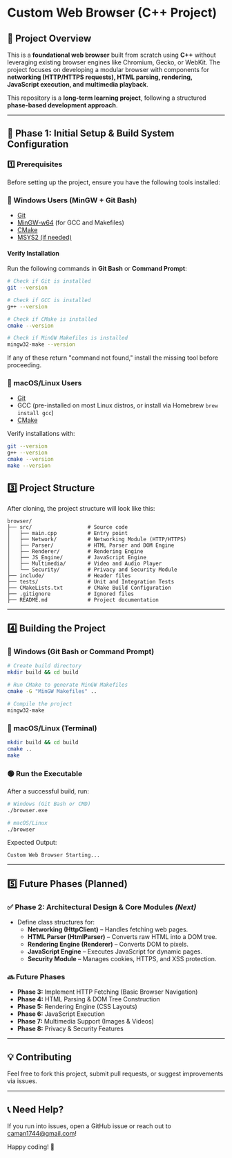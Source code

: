 # Custom Web Browser (C++ Project)

## 📌 Project Overview
This is a **foundational web browser** built from scratch using **C++** without leveraging existing browser engines like Chromium, Gecko, or WebKit. The project focuses on developing a modular browser with components for **networking (HTTP/HTTPS requests), HTML parsing, rendering, JavaScript execution, and multimedia playback**.

This repository is a **long-term learning project**, following a structured **phase-based development approach**.

---

## **🚀 Phase 1: Initial Setup & Build System Configuration**

### **1️⃣ Prerequisites**
Before setting up the project, ensure you have the following tools installed:

### **🔹 Windows Users (MinGW + Git Bash)**
- [Git](https://git-scm.com/downloads)
- [MinGW-w64](https://www.mingw-w64.org/downloads/) (for GCC and Makefiles)
- [CMake](https://cmake.org/download/)
- [MSYS2 (if needed)](https://www.msys2.org/)

#### **Verify Installation**
Run the following commands in **Git Bash** or **Command Prompt**:
```bash
# Check if Git is installed
git --version

# Check if GCC is installed
g++ --version

# Check if CMake is installed
cmake --version

# Check if MinGW Makefiles is installed
mingw32-make --version
```
If any of these return "command not found," install the missing tool before proceeding.

### **🔹 macOS/Linux Users**
- [Git](https://git-scm.com/downloads)
- GCC (pre-installed on most Linux distros, or install via Homebrew `brew install gcc`)
- [CMake](https://cmake.org/download/)

Verify installations with:
```bash
git --version
g++ --version
cmake --version
make --version
```

## **3️⃣ Project Structure**
After cloning, the project structure will look like this:
```
browser/
├── src/                  # Source code
│   ├── main.cpp          # Entry point
│   ├── Network/          # Networking Module (HTTP/HTTPS)
│   ├── Parser/           # HTML Parser and DOM Engine
│   ├── Renderer/         # Rendering Engine
│   ├── JS_Engine/        # JavaScript Engine
│   ├── Multimedia/       # Video and Audio Player
│   └── Security/         # Privacy and Security Module
├── include/              # Header files
├── tests/                # Unit and Integration Tests
├── CMakeLists.txt        # CMake Build Configuration
├── .gitignore            # Ignored files
├── README.md             # Project documentation
```

---

## **4️⃣ Building the Project**

### **🔹 Windows (Git Bash or Command Prompt)**
```bash
# Create build directory
mkdir build && cd build

# Run CMake to generate MinGW Makefiles
cmake -G "MinGW Makefiles" ..

# Compile the project
mingw32-make
```

### **🔹 macOS/Linux (Terminal)**
```bash
mkdir build && cd build
cmake ..
make
```

### **🟢 Run the Executable**
After a successful build, run:
```bash
# Windows (Git Bash or CMD)
./browser.exe

# macOS/Linux
./browser
```
Expected Output:
```
Custom Web Browser Starting...
```

---

## **5️⃣ Future Phases (Planned)**

### **✅ Phase 2: Architectural Design & Core Modules** *(Next)*
- Define class structures for:
  - **Networking (HttpClient)** – Handles fetching web pages.
  - **HTML Parser (HtmlParser)** – Converts raw HTML into a DOM tree.
  - **Rendering Engine (Renderer)** – Converts DOM to pixels.
  - **JavaScript Engine** – Executes JavaScript for dynamic pages.
  - **Security Module** – Manages cookies, HTTPS, and XSS protection.

### **🔜 Future Phases**
- **Phase 3:** Implement HTTP Fetching (Basic Browser Navigation)
- **Phase 4:** HTML Parsing & DOM Tree Construction
- **Phase 5:** Rendering Engine (CSS Layouts)
- **Phase 6:** JavaScript Execution
- **Phase 7:** Multimedia Support (Images & Videos)
- **Phase 8:** Privacy & Security Features

---

## **💡 Contributing**
Feel free to fork this project, submit pull requests, or suggest improvements via issues.

---

## **📞 Need Help?**
If you run into issues, open a GitHub issue or reach out to caman1744@gmail.com!

Happy coding! 🚀

